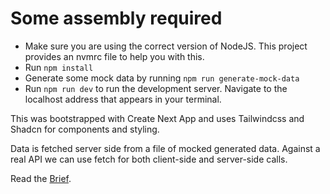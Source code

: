 # Some assembly required

- Make sure you are using the correct version of NodeJS. This project provides an nvmrc file to help you with this.
- Run `npm install`
- Generate some mock data by running `npm run generate-mock-data`
- Run `npm run dev` to run the development server. Navigate to the localhost address that appears in your terminal.

This was bootstrapped with Create Next App and uses Tailwindcss and Shadcn for components and styling.

Data is fetched server side from a file of mocked generated data. Against a real API we can use fetch for both client-side and server-side calls.

Read the [Brief](./BRIEF.md).
